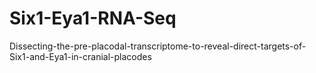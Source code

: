 # Six1-Eya1-RNA-Seq
Dissecting-the-pre-placodal-transcriptome-to-reveal-direct-targets-of-Six1-and-Eya1-in-cranial-placodes 
